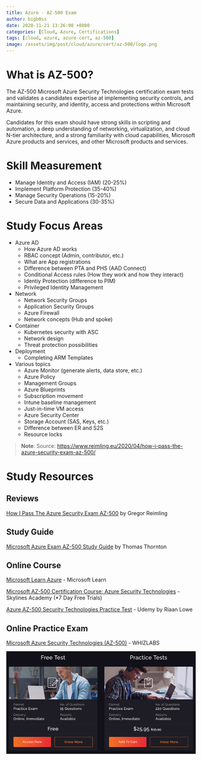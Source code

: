 ```yaml
---
title: Azure - AZ-500 Exam
author: bigb0ss
date: 2020-11-21 13:26:00 +0800
categories: [Cloud, Azure, Certifications]
tags: [cloud, azure, azure-cert, az-500]
image: /assets/img/post/cloud/azure/cert/az-500/logo.png
---
```


# What is AZ-500?
The AZ-500 Microsoft Azure Security Technologies certification exam tests and validates a candidates expertise at implementing security controls, and maintaining security, and identity, access and protections within Microsoft Azure.

Candidates for this exam should have strong skills in scripting and automation, a deep understanding of networking, virtualization, and cloud N-tier architecture, and a strong familiarity with cloud capabilities, Microsoft Azure products and services, and other Microsoft products and services.

# Skill Measurement
* Manage Identity and Access (IAM) (20-25%)
* Implement Platform Protection (35-40%)
* Manage Security Operations (15-20%)
* Secure Data and Applications (30-35%)


# Study Focus Areas
* Azure AD
	* How Azure AD works
	* RBAC concept (Admin, contributor, etc.) 
	* What are App registrations
	* Difference between PTA and PHS (AAD Connect)
	* Conditional Access rules (How they work and how they interact)
	* Identiy Protection (difference to PIM)
	* Privileged Identity Management 
* Network
	* Network Security Groups
	* Application Security Groups
	* Azure Firewall
	* Network concepts (Hub and spoke)
* Container
	* Kubernetes security with ASC
	* Network design
	* Threat protection possibilities
* Deployment
	* Completing ARM Templates
* Various topics
	* Azure Monitor (generate alerts, data store, etc.)
	* Azure Policy
	* Management Groups
	* Azure Blueprints
	* Subscription movement
	* Intune baseline management
	* Just-in-time VM access
	* Azure Security Center
	* Storage Account (SAS, Keys, etc.)
	* Difference between ER and S2S
	* Resource locks

>**Note**: Source: https://www.reimling.eu/2020/04/how-i-pass-the-azure-security-exam-az-500/


# Study Resources
## Reviews
[How I Pass The Azure Security Exam AZ-500](https://www.reimling.eu/2020/04/how-i-pass-the-azure-security-exam-az-500/) by Gregor Reimling


## Study Guide
[Microsoft Azure Exam AZ-500 Study Guide](https://thomasthornton.cloud/2019/08/23/microsoft-azure-exam-az-500-study-guide/) by Thomas Thornton


## Online Course
[Microsoft Learn Azure](https://docs.microsoft.com/en-us/learn/browse/?products=azure) - Microsoft Learn

[Microsoft AZ-500 Certification Course: Azure Security Technologies](https://courses.skylinesacademy.com/p/az-500) - Skylines Academy (*7 Day Free Trials)

[Azure AZ-500 Security Technologies Practice Test](https://www.udemy.com/course/azure-az-500-security-technologies-practice-test/) - Udemy by Riaan Lowe


## Online Practice Exam
[Microsoft Azure Security Technologies (AZ-500)](https://www.whizlabs.com/microsoft-azure-certification-az-500/) - WHIZLABS


![image](/assets/img/post/cloud/azure/cert/az-500/01.png)




























